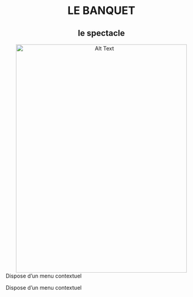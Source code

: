 <h1 align="center">
LE BANQUET
</h1>

<h2 align="center">
le spectacle
</h2>

<div align="center">
<img src="https://github.com/Madden0610/H25_V11_inspiration_MADDENSHARP/blob/main/centre_des_sciences/media/affiche_pub02.png" alt="Alt Text" width="450" height="600">
</div>
Dispose d’un menu contextuel


Dispose d’un menu contextuel 


 
 
